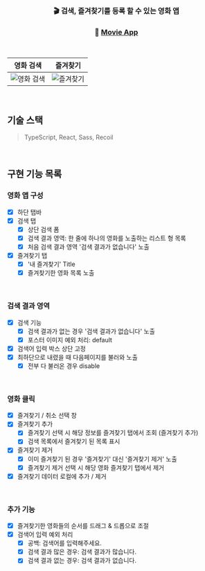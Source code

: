 <div align="center">

  ### 🎬 검색, 즐겨찾기를 등록 할 수 있는 영화 앱 <br>
  ### 🍿 [Movie App](https://leejin-yang.github.io/wanted_pre_onboarding_grip/)

</div>

<br>

<div align="center">

|영화 검색|즐겨찾기|
|:-:|:-:|
|![영화 검색](https://user-images.githubusercontent.com/78616893/168457132-ea97e644-b0ae-4b83-bd30-c25d2e1f8c92.gif)|![즐겨찾기](https://user-images.githubusercontent.com/78616893/168457219-2cb7b928-aac6-41b6-bece-1ae0e1dac8b1.gif)|

</div>

<br>

## 기술 스택

> TypeScript, React, Sass, Recoil

<br>

## 구현 기능 목록

### 영화 앱 구성

- [x] 하단 탭바
- [x] 검색 탭
  - [x] 상단 검색 폼
  - [x] 검색 결과 영역: 한 줄에 하나의 영화를 노출하는 리스트 형 목록
  - [x] 처음 검색 결과 영역 '검색 결과가 없습니다' 노출
- [x] 즐겨찾기 탭
  - [x] '내 즐겨찾기' Title
  - [x] 즐겨찾기한 영화 목록 노출

<br>

### 검색 결과 영역

- [x] 검색 기능
  - [x] 검색 결과가 없는 경우 '검색 결과가 없습니다' 노출
  - [x] 포스터 이미지 예외 처리: default
- [x] 검색어 입력 박스 상단 고정
- [x] 최하단으로 내렸을 때 다음페이지를 불러와 노출
  - [x] 전부 다 불러온 경우 disable

<br>

### 영화 클릭

- [x] 즐겨찾기 / 취소 선택 창
- [x] 즐겨찾기 추가
  - [x] 즐겨찾기 선택 시 해당 정보를 즐겨찾기 탭에서 조회 (즐겨찾기 추가)
  - [x] 검색 목록에서 즐겨찾기 된 목록 표시
- [x] 즐겨찾기 제거
  - [x] 이미 즐겨찾기 된 경우 '즐겨찾기' 대신 '즐겨찾기 제거' 노출
  - [x] 즐겨찾기 제거 선택 시 해당 영화 즐겨찾기 탭에서 제거
- [x] 즐겨찾기 데이터 로컬에 추가 / 제거

<br>

### 추가 기능

- [x] 즐겨찾기한 영화들의 순서를 드래그 & 드롭으로 조절
- [x] 검색어 입력 예외 처리
  - [x] 공백: 검색어를 입력해주세요.
  - [x] 검색 결과 많은 경우: 검색 결과가 많습니다.
  - [x] 검색 결과 없는 경우: 검색 결과가 없습니다.
